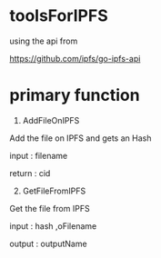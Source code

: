 # toolsForIPFS 

using the api from

https://github.com/ipfs/go-ipfs-api

# primary function

1. AddFileOnIPFS

Add the file on IPFS and gets an Hash

input 	: filename   

return 	: cid        

2. GetFileFromIPFS

Get the file from IPFS

input 	: hash ,oFilename

output 	: outputName
